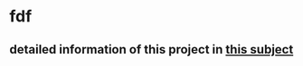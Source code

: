 # fdf
## detailed information of this project in [this subject](https://github.com/Dude-Rocker/fdf/blob/master/push_swap.en.pdf)
